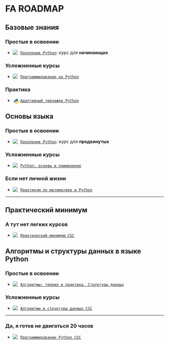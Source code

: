 # FA ROADMAP
## Базовые знания
### Простые в освоении
* [<img align="left" width="24px" src="https://stepik.org/media/cache/images/courses/58852/cover_hlwvgkW/118b116c9d5f2462ab1ffd83a943f250.png"/>][Поколение Python курс для начинающих] [`Поколение Python`](https://stepik.org/course/58852): курс для **начинающих**
### Усложненные курсы
* [<img align="left" width="24px" src="https://stepik.org/media/cache/images/courses/67/cover/a58221f521114b81084c0f72200131c0.png"/>][Программирование на Python] [`Программирование на Python`](https://stepik.org/course/67)
### Практика
* [<img align="left" width="24px" src="https://raw.githubusercontent.com/github/explore/80688e429a7d4ef2fca1e82350fe8e3517d3494d/topics/python/python.png"/>][Адаптивный тренажер Python] [`Адаптивный тренажер Python`](https://stepik.org/course/431)
## Основы языка
### Простые в освоении
* [<img align="left" width="24px" src="https://stepik.org/media/cache/images/courses/68343/cover_EN6SLjk/133cb342e4963ffe4864feadbe9933fc.png"/>][Поколение Python курс для продвинутых] [`Поколение Python`](https://stepik.org/course/68343): курс для **продвинутых**
### Усложненные курсы
* [<img align="left" width="24px" src="https://stepik.org/media/cache/images/courses/512/cover/eb1565502f1f11a0a2d248656ba5ae7c.jpg"/>][Python: основы и применение] [`Python: основы и применение`](https://stepik.org/course/512)
### Если нет личной жизни
* [<img align="left" width="24px" src="https://stepik.org/media/cache/images/courses/3356/cover/5a65ad56b3a9257f9d8ba67c7886cde2.png"/>][Практикум по математике и Python] [`Практикум по математике и Python`](https://stepik.org/course/58852)

----

## Практический минимум
### А тут нет легких курсов
* [<img align="left" width="24px" src="https://cdn3.iconfinder.com/data/icons/tango-icon-library/48/face-monkey-256.png"/>][Практический минимум CSC] [`Практический минимум CSC`](https://youtube.com/playlist?list=PLlb7e2G7aSpT5DX9rQKnmZMK0DG7dWrUc)

## Алгоритмы и структуры данных в языке Python
### Простые в освоении
* [<img align="left" width="24px" src="https://stepik.org/media/cache/images/courses/1547/cover/993fc7434868f813ed6b49792d7d9726.png"/>][Алгоритмы: теория и практика. Структуры данных] [`Алгоритмы: теория и практика. Структуры данных`](https://stepik.org/course/1547)

### Усложненные курсы
* [<img align="left" width="24px" src="https://yt3.ggpht.com/BDdqOhKpJJgGXy5HVSz0rFJK5C4HFALG2P0TPzOqw7Mob0SClmfxHUN20ueeXNWJA8wIPczpLg=s88-c-k-c0x00ffffff-no-rj"/>][Алгоритмы и структуры данных CSC] [`Алгоритмы и структуры данных CSC`](https://youtube.com/playlist?list=PLlb7e2G7aSpTZN_zRrbpVJUvB-pTuM_VL)

----

### Да, я готов не двигаться 20 часов
* [<img align="left" width="24px" src="https://www.jing.fm/clipimg/full/60-605984_demon-png-download-png-image-with-transparent-background.png"/>][Программирование Python CSC] [`Программирование Python CSC`](https://www.youtube.com/playlist?list=PLlb7e2G7aSpQmGnhrxlqI4iMXNv4R7khy)

[Поколение Python курс для начинающих]: https://stepik.org/course/58852
[Поколение Python курс для продвинутых]: https://stepik.org/course/68343
[Программирование на Python]: https://stepik.org/course/67
[Адаптивный тренажер Python]: https://stepik.org/course/431
[Python: основы и применение]: https://stepik.org/course/512
[Практикум по математике и Python]: https://stepik.org/course/58852
[Алгоритмы: теория и практика. Структуры данных]: https://stepik.org/course/1547
[Алгоритмы и структуры данных CSC]: https://youtube.com/playlist?list=PLlb7e2G7aSpTZN_zRrbpVJUvB-pTuM_VL
[Практический минимум CSC]: https://youtube.com/playlist?list=PLlb7e2G7aSpT5DX9rQKnmZMK0DG7dWrUc
[Программирование Python CSC]: https://www.youtube.com/playlist?list=PLlb7e2G7aSpQmGnhrxlqI4iMXNv4R7khy